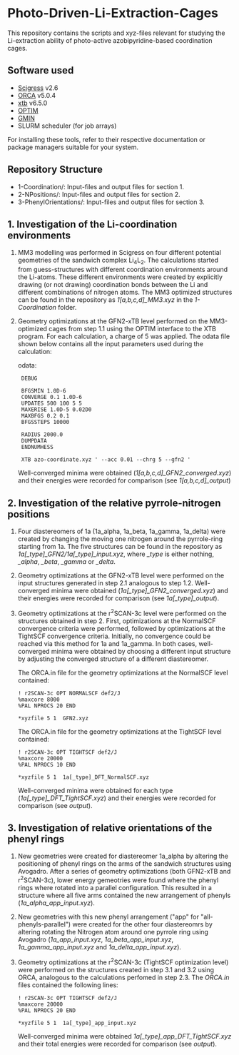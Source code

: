 # Photo-Driven-Li-Extraction-Cages
This repository contains the scripts and xyz-files relevant for studying the Li-extraction ability of photo-active azobipyridine-based coordination cages.

## Software used
- [Scigress](https://www.fqs.pl/en/chemistry/products/scigress) v2.6
- [ORCA](https://www.faccts.de/orca/) v5.0.4
- [xtb](https://github.com/grimme-lab/xtb) v6.5.0
- [OPTIM](https://www-wales.ch.cam.ac.uk/OPTIM/)
- [GMIN](https://www-wales.ch.cam.ac.uk/GMIN/)
- SLURM scheduler (for job arrays)

For installing these tools, refer to their respective documentation or package managers suitable for your system.

## Repository Structure
- 1-Coordination/: Input-files and output files for section 1.
- 2-NPositions/: Input-files and output files for section 2.
- 3-PhenylOrientations/: Input-files and output files for section 3.

## 1. Investigation of the Li-coordination environments
1) MM3 modelling was performed in Scigress on four different potential geometries of the sandwich complex Li<sub>4</sub>L<sub>2</sub>. The calculations started from guess-structures with different coordination environments around the Li-atoms. These different environments were created by explicitly drawing (or not drawing) coordination bonds between the Li and different combinations of nitrogen atoms. The MM3 optimized structures can be found in the repository as *1[a,b,c,d]_MM3.xyz* in the *1-Coordination* folder.

2) Geometry optimizations at the GFN2-xTB level performed on the MM3-optimized cages from step 1.1 using the OPTIM interface to the XTB program. For each calculation, a charge of 5 was applied. The odata file shown below contains all the input parameters used during the calculation:

   odata:
   ```
    DEBUG

    BFGSMIN 1.0D-6
    CONVERGE 0.1 1.0D-6
    UPDATES 500 100 5 5
    MAXERISE 1.0D-5 0.02D0
    MAXBFGS 0.2 0.1
    BFGSSTEPS 10000

    RADIUS 2000.0
    DUMPDATA
    ENDNUMHESS

    XTB azo-coordinate.xyz ' --acc 0.01 --chrg 5 --gfn2 '
   ```
   
   Well-converged minima were obtained (*1[a,b,c,d]_GFN2_converged.xyz*) and their energies were recorded for comparison (see *1[a,b,c,d]_output*)
   
## 2. Investigation of the relative pyrrole-nitrogen positions
1) Four diastereomers of 1a (1a_alpha, 1a_beta, 1a_gamma, 1a_delta) were created by changing the moving one nitrogen around the pyrrole-ring starting from 1a. The five structures can be found in the repository as *1a[_type]_GFN2/1a[_type]_input.xyz*, where *_type* is either nothing, *_alpha*, *_beta*, *_gamma* or *_delta*.
   
2) Geometry optimizations at the GFN2-xTB level were performed on the input structures generated in step 2.1 analogous to step 1.2. Well-converged minima were obtained (*1a[_type]_GFN2_converged.xyz*) and their energies were recorded for comparison (see *1a[_type]_output*).

3) Geometry optimizations at the r<sup>2</sup>SCAN-3c level were performed on the structures obtained in step 2. First, optimizations at the NormalSCF convergence criteria were performed, followed by optimizations at the TightSCF convergence criteria. Initially, no convergence could be reached via this method for 1a and 1a_gamma. In both cases, well-converged minima were obtained by choosing a different input structure by adjusting the converged structure of a different diastereomer.

   The ORCA.in file for the geometry optimizations at the NormalSCF level contained:
   ```
   ! r2SCAN-3c OPT NORMALSCF def2/J
   %maxcore 8000
   %PAL NPROCS 20 END

   *xyzfile 5 1  GFN2.xyz
   ```

   The ORCA.in file for the geometry optimizations at the TightSCF level contained:
   ```
   ! r2SCAN-3c OPT TIGHTSCF def2/J
   %maxcore 20000
   %PAL NPROCS 10 END

   *xyzfile 5 1  1a[_type]_DFT_NormalSCF.xyz
   ```
   Well-converged minima were obtained for each type (*1a[_type]_DFT_TightSCF.xyz*) and their energies were recorded for comparison (see *output*).

## 3. Investigation of relative orientations of the phenyl rings
1) New geometries were created for diastereomer 1a_alpha by altering the positioning of phenyl rings on the arms of the sandwich structures using Avogadro. After a series of geometry optimizations (both GFN2-xTB and r<sup>2</sup>SCAN-3c), lower energy gemeotries were found where the phenyl rings where rotated into a parallel configuration. This resulted in a structure where all five arms contained the new arrangement of phenyls (*1a_alpha_app_input.xyz*).

2) New geometries with this new phenyl arrangement ("app" for "all-phenyls-parallel") were created for the other four diastereomrs by altering rotating the Nitrogen atom around one pyrrole ring using Avogadro (*1a_app_input.xyz*, *1a_beta_app_input.xyz*, *1a_gamma_app_input.xyz* and *1a_delta_app_input.xyz*).

3) Geometry optimizations at the r<sup>2</sup>SCAN-3c (TightSCF optimization level) were performed on the structures created in step 3.1 and 3.2 using ORCA, analogous to the calculations perfomed in step 2.3. The *ORCA.in* files contained the following lines:

   ```
   ! r2SCAN-3c OPT TIGHTSCF def2/J
   %maxcore 20000
   %PAL NPROCS 20 END

   *xyzfile 5 1  1a[_type]_app_input.xyz 
   ```

   Well-converged minima were obtained *1a[_type]_app_DFT_TightSCF.xyz* and their total energies were recorded for comparison (see *output*).
